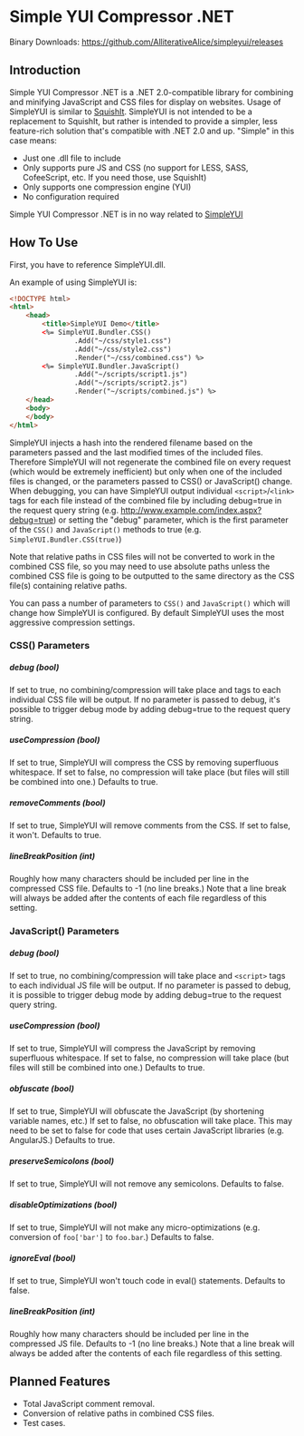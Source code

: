 # Simple YUI Compressor .NET

Binary Downloads: https://github.com/AlliterativeAlice/simpleyui/releases

## Introduction

Simple YUI Compressor .NET is a .NET 2.0-compatible library for combining and minifying JavaScript and CSS files for display on websites. Usage of SimpleYUI is similar to [SquishIt](https://github.com/jetheredge/SquishIt). SimpleYUI is not intended to be a replacement to SquishIt, but rather is intended to provide a simpler, less feature-rich solution that's compatible with .NET 2.0 and up. "Simple" in this case means:

- Just one .dll file to include
- Only supports pure JS and CSS (no support for LESS, SASS, CofeeScript, etc. If you need those, use SquishIt)
- Only supports one compression engine (YUI)
- No configuration required

Simple YUI Compressor .NET is in no way related to [SimpleYUI](http://www.yuiblog.com/blog/2010/09/03/coming-inyui-3-2-0-simpleyui/)

## How To Use

First, you have to reference SimpleYUI.dll.

An example of using SimpleYUI is:

```aspx
<!DOCTYPE html>
<html>
    <head>
	    <title>SimpleYUI Demo</title>
		<%= SimpleYUI.Bundler.CSS()
		        .Add("~/css/style1.css")
				.Add("~/css/style2.css")
				.Render("~/css/combined.css") %>
		<%= SimpleYUI.Bundler.JavaScript()
		        .Add("~/scripts/script1.js")
				.Add("~/scripts/script2.js")
				.Render("~/scripts/combined.js") %>
	</head>
	<body>
	</body>
</html>
```

SimpleYUI injects a hash into the rendered filename based on the parameters passed and the last modified times of the included files. Therefore SimpleYUI will not regenerate the combined file on every request (which would be extremely inefficient) but only when one of the included files is changed, or the parameters passed to CSS() or JavaScript() change. When debugging, you can have SimpleYUI output individual `<script>`/`<link>` tags for each file instead of the combined file by including debug=true in the request query string (e.g. http://www.example.com/index.aspx?debug=true) or setting the "debug" parameter, which is the first parameter of the `CSS()` and `JavaScript()` methods to true (e.g. `SimpleYUI.Bundler.CSS(true)`)

Note that relative paths in CSS files will not be converted to work in the combined CSS file, so you may need to use absolute paths unless the combined CSS file is going to be outputted to the same directory as the CSS file(s) containing relative paths.

You can pass a number of parameters to `CSS()` and `JavaScript()` which will change how SimpleYUI is configured. By default SimpleYUI uses the most aggressive compression settings.

### CSS() Parameters

##### debug (bool)

If set to true, no combining/compression will take place and <link> tags to each individual CSS file will be output. If no parameter is passed to debug, it's possible to trigger debug mode by adding debug=true to the request query string.

##### useCompression (bool)

If set to true, SimpleYUI will compress the CSS by removing superfluous whitespace. If set to false, no compression will take place (but files will still be combined into one.) Defaults to true.

##### removeComments (bool)

If set to true, SimpleYUI will remove comments from the CSS. If set to false, it won't. Defaults to true.

##### lineBreakPosition (int)

Roughly how many characters should be included per line in the compressed CSS file. Defaults to -1 (no line breaks.) Note that a line break will always be added after the contents of each file regardless of this setting.

### JavaScript() Parameters

##### debug (bool)

If set to true, no combining/compression will take place and `<script>` tags to each individual JS file will be output. If no parameter is passed to debug, it is possible to trigger debug mode by adding debug=true to the request query string.

##### useCompression (bool)

If set to true, SimpleYUI will compress the JavaScript by removing superfluous whitespace. If set to false, no compression will take place (but files will still be combined into one.) Defaults to true.

##### obfuscate (bool)

If set to true, SimpleYUI will obfuscate the JavaScript (by shortening variable names, etc.) If set to false, no obfuscation will take place. This may need to be set to false for code that uses certain JavaScript libraries (e.g. AngularJS.) Defaults to true.

##### preserveSemicolons (bool)

If set to true, SimpleYUI will not remove any semicolons. Defaults to false.

##### disableOptimizations (bool)

If set to true, SimpleYUI will not make any micro-optimizations (e.g. conversion of `foo['bar']` to `foo.bar`.) Defaults to false.

##### ignoreEval (bool)

If set to true, SimpleYUI won't touch code in eval() statements. Defaults to false.

##### lineBreakPosition (int)

Roughly how many characters should be included per line in the compressed JS file. Defaults to -1 (no line breaks.) Note that a line break will always be added after the contents of each file regardless of this setting.

## Planned Features

- Total JavaScript comment removal.
- Conversion of relative paths in combined CSS files.
- Test cases.
